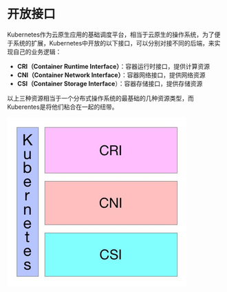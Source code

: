 # 开放接口

Kubernetes作为云原生应用的基础调度平台，相当于云原生的操作系统，为了便于系统的扩展，Kubernetes中开放的以下接口，可以分别对接不同的后端，来实现自己的业务逻辑：

* **CRI（Container Runtime Interface）**：容器运行时接口，提供计算资源
* **CNI（Container Network Interface）**：容器网络接口，提供网络资源
* **CSI（Container Storage Interface**）：容器存储接口，提供存储资源

以上三种资源相当于一个分布式操作系统的最基础的几种资源类型，而Kuberentes是将他们粘合在一起的纽带。

![&#x5F00;&#x653E;&#x63A5;&#x53E3;](../../../.gitbook/assets/open-interfaces.jpg)

